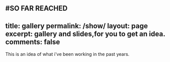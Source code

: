 #SO FAR REACHED
---
title: gallery 
permalink: /show/
layout: page
excerpt: gallery and slides,for you to get an idea.
comments: false
---

This is an idea of what i've been working in the past years.
